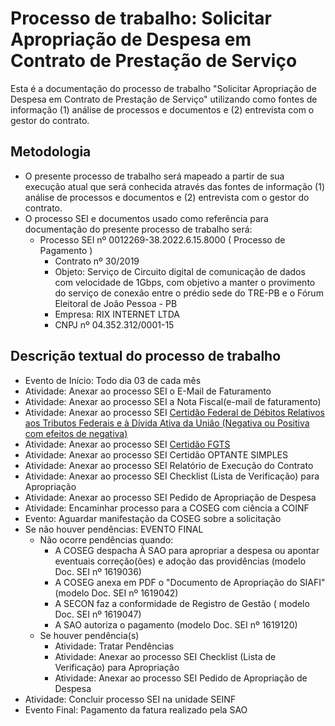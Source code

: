 # Processo de trabalho: Solicitar Apropriação de Despesa em Contrato de Prestação de Serviço

Esta é a documentação do processo de trabalho "Solicitar Apropriação de Despesa em Contrato de Prestação de Serviço" utilizando como fontes de informação (1) análise de processos e documentos e (2) entrevista com o gestor do contrato.

## Metodologia

- O presente processo de trabalho será mapeado a partir de sua execução atual que será conhecida através das fontes de informação (1) análise de processos e documentos e (2) entrevista com o gestor do contrato.
- O processo SEI e documentos usado como referência para documentação do presente processo de trabalho será:
  - Processo SEI nº 0012269-38.2022.6.15.8000 ( Processo de Pagamento )
    - Contrato nº 30/2019
    - Objeto: Serviço de Circuito digital de comunicação de dados com velocidade de 1Gbps, com objetivo a manter o provimento do serviço de conexão entre o prédio sede do TRE-PB e o Fórum Eleitoral de João Pessoa - PB
    - Empresa: RIX INTERNET LTDA
    - CNPJ nº 04.352.312/0001-15

## Descrição textual do processo de trabalho

- Evento de Início: Todo dia 03 de cada mês
- Atividade: Anexar ao processo SEI o E-Mail de Faturamento
- Atividade: Anexar ao processo SEI a Nota Fiscal(e-mail de faturamento)
- Atividade: Anexar ao processo SEI [Certidão Federal de Débitos Relativos aos Tributos Federais e à Dívida Ativa da União (Negativa ou Positiva com efeitos de negativa)](https://solucoes.receita.fazenda.gov.br/servicos/certidaointernet/pj/emitir)
- Atividade: Anexar ao processo SEI [Certidão FGTS](https://consulta-crf.caixa.gov.br/)
- Atividade: Anexar ao processo SEI Certidão OPTANTE SIMPLES
- Atividade: Anexar ao processo SEI Relatório de Execução do Contrato
- Atividade: Anexar ao processo SEI Checklist (Lista de Verificação) para Apropriação
- Atividade: Anexar ao processo SEI Pedido de Apropriação de Despesa
- Atividade: Encaminhar processo para a COSEG com ciência a COINF
- Evento: Aguardar manifestação da COSEG sobre a solicitação
- Se não houver pendências: EVENTO FINAL
    - Não ocorre pendências quando:
       - A COSEG despacha À SAO para apropriar a despesa ou apontar eventuais correção(ões) e adoção das providências (modelo Doc. SEI nº 1619036)
       - A COSEG anexa em PDF o "Documento de Apropriação do SIAFI" (modelo Doc. SEI nº 1619042)
       - A SECON faz a conformidade de Registro de Gestão ( modelo Doc. SEI nº 1619047)
       - A SAO autoriza o pagamento (modelo Doc. SEI nº 1619120)
  - Se houver pendência(s)
    - Atividade: Tratar Pendências
    - Atividade: Anexar ao processo SEI Checklist (Lista de Verificação) para Apropriação
    - Atividade: Anexar ao processo SEI Pedido de Apropriação de Despesa
- Atividade: Concluir processo SEI na unidade SEINF
- Evento Final: Pagamento da fatura realizado pela SAO